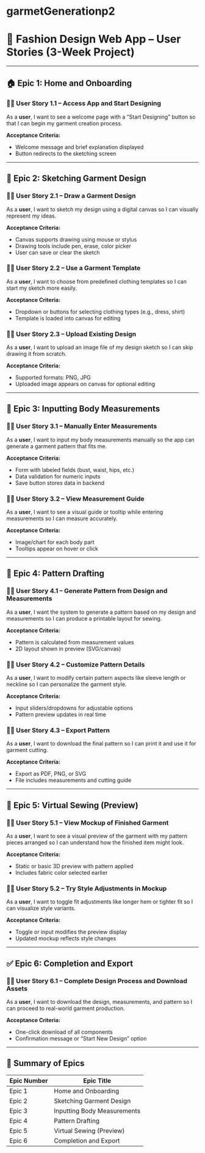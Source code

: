 # garmetGenerationp2

# 👗 Fashion Design Web App – User Stories (3-Week Project)

---

## 🏠 Epic 1: Home and Onboarding

### 🧑‍🎨 User Story 1.1 – Access App and Start Designing
As a **user**, I want to see a welcome page with a “Start Designing” button so that I can begin my garment creation process.

**Acceptance Criteria:**
- Welcome message and brief explanation displayed
- Button redirects to the sketching screen

---

## 🎨 Epic 2: Sketching Garment Design

### 🧑‍🎨 User Story 2.1 – Draw a Garment Design
As a **user**, I want to sketch my design using a digital canvas so I can visually represent my ideas.

**Acceptance Criteria:**
- Canvas supports drawing using mouse or stylus
- Drawing tools include pen, erase, color picker
- User can save or clear the sketch

### 🧑‍🎨 User Story 2.2 – Use a Garment Template
As a **user**, I want to choose from predefined clothing templates so I can start my sketch more easily.

**Acceptance Criteria:**
- Dropdown or buttons for selecting clothing types (e.g., dress, shirt)
- Template is loaded into canvas for editing

### 🧑‍🎨 User Story 2.3 – Upload Existing Design
As a **user**, I want to upload an image file of my design sketch so I can skip drawing it from scratch.

**Acceptance Criteria:**
- Supported formats: PNG, JPG
- Uploaded image appears on canvas for optional editing

---

## 📏 Epic 3: Inputting Body Measurements

### 🧑‍🎨 User Story 3.1 – Manually Enter Measurements
As a **user**, I want to input my body measurements manually so the app can generate a garment pattern that fits me.

**Acceptance Criteria:**
- Form with labeled fields (bust, waist, hips, etc.)
- Data validation for numeric inputs
- Save button stores data in backend

### 🧑‍🎨 User Story 3.2 – View Measurement Guide
As a **user**, I want to see a visual guide or tooltip while entering measurements so I can measure accurately.

**Acceptance Criteria:**
- Image/chart for each body part
- Tooltips appear on hover or click

---

## 📐 Epic 4: Pattern Drafting

### 🧑‍🎨 User Story 4.1 – Generate Pattern from Design and Measurements
As a **user**, I want the system to generate a pattern based on my design and measurements so I can produce a printable layout for sewing.

**Acceptance Criteria:**
- Pattern is calculated from measurement values
- 2D layout shown in preview (SVG/canvas)

### 🧑‍🎨 User Story 4.2 – Customize Pattern Details
As a **user**, I want to modify certain pattern aspects like sleeve length or neckline so I can personalize the garment style.

**Acceptance Criteria:**
- Input sliders/dropdowns for adjustable options
- Pattern preview updates in real time

### 🧑‍🎨 User Story 4.3 – Export Pattern
As a **user**, I want to download the final pattern so I can print it and use it for garment cutting.

**Acceptance Criteria:**
- Export as PDF, PNG, or SVG
- File includes measurements and cutting guide

---

## 🧵 Epic 5: Virtual Sewing (Preview)

### 🧑‍🎨 User Story 5.1 – View Mockup of Finished Garment
As a **user**, I want to see a visual preview of the garment with my pattern pieces arranged so I can understand how the finished item might look.

**Acceptance Criteria:**
- Static or basic 3D preview with pattern applied
- Includes fabric color selected earlier

### 🧑‍🎨 User Story 5.2 – Try Style Adjustments in Mockup
As a **user**, I want to toggle fit adjustments like longer hem or tighter fit so I can visualize style variants.

**Acceptance Criteria:**
- Toggle or input modifies the preview display
- Updated mockup reflects style changes

---

## ✅ Epic 6: Completion and Export

### 🧑‍🎨 User Story 6.1 – Complete Design Process and Download Assets
As a **user**, I want to download the design, measurements, and pattern so I can proceed to real-world garment production.

**Acceptance Criteria:**
- One-click download of all components
- Confirmation message or “Start New Design” option

---

## 📌 Summary of Epics

| Epic Number | Epic Title                    |
|-------------|-------------------------------|
| Epic 1      | Home and Onboarding           |
| Epic 2      | Sketching Garment Design      |
| Epic 3      | Inputting Body Measurements   |
| Epic 4      | Pattern Drafting              |
| Epic 5      | Virtual Sewing (Preview)      |
| Epic 6      | Completion and Export         |

